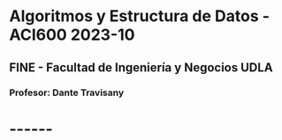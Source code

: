 # Algoritmos y Estructura de Datos - ACI600 2023-10
## FINE - Facultad de Ingeniería y Negocios UDLA
### Profesor: Dante Travisany


# ------
